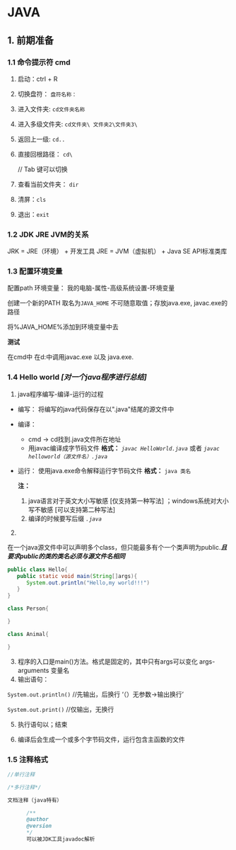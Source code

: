 # JAVA
## 1. 前期准备
### 1.1 命令提示符 cmd
1. 启动：ctrl + R
2. 切换盘符：  ``盘符名称： ``   
3. 进入文件夹:  ``cd文件夹名称``
4. 进入多级文件夹:   ``cd文件夹\ 文件夹2\文件夹3\``
5. 返回上一级: ``cd..``
6. 直接回根路径： ``cd\``
   
   // Tab 键可以切换
7. 查看当前文件夹： ``dir``
8. 清屏：``cls``
9. 退出：``exit``

### 1.2 JDK JRE JVM的关系
JRK = JRE（环境） + 开发工具
JRE = JVM（虚拟机） + Java SE API标准类库

### 1.3 配置环境变量
配置path 环境变量： 我的电脑-属性-高级系统设置-环境变量

创建一个新的PATH 取名为``JAVA_HOME`` 不可随意取值；存放java.exe, javac.exe的路径

将%JAVA_HOME%添加到环境变量中去

**测试**

在cmd中 在d:中调用javac.exe 以及 java.exe.


### 1.4 Hello world *[对一个java程序进行总结]*
1. java程序编写-编译-运行的过程
- 编写： 将编写的java代码保存在以".java"结尾的源文件中
- 编译： 
  - cmd -> cd找到.java文件所在地址
  - 用javac编译成字节码文件     **格式：** *``javac HelloWorld.java``* 或者 *``javac helloworld（源文件名）.java``*
  
- 运行： 使用java.exe命令解释运行字节码文件  **格式：** ``java 类名``

   **注：**
   1. java语言对于英文大小写敏感 [仅支持第一种写法] ；windows系统对大小写不敏感 [可以支持第二种写法]
   2. 编译的时候要写后缀 *``.java``*


2. 
在一个java源文件中可以声明多个class，但只能最多有个一个类声明为public.***且要求public的类的类名必须与源文件名相同***
```java
public class Hello{
   public static void main(String[]args){
      System.out.println("Hello,my world!!!")
   }
}

class Person{

}

class Animal{

}
```
3. 程序的入口是main()方法。格式是固定的，其中只有args可以变化 args-arguments 变量名
4. 输出语句：
   
``System.out.println()`` //先输出，后换行 ‘（）无参数->输出换行’

``System.out.print()`` //仅输出，无换行

5. 执行语句以；结束

6. 编译后会生成一个或多个字节码文件，运行包含主函数的文件
 ### 1.5 注释格式
```java
//单行注释

/*多行注释*/

文档注释（java特有）

      /**
      @author
      @version
      */
      可以被JDK工具javadoc解析
```

